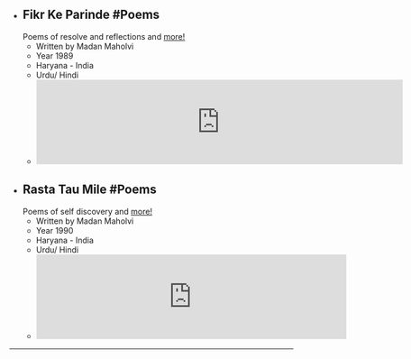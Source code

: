 - ## Fikr Ke Parinde #Poems 
   Poems of resolve and reflections and <a href="https://poems.shutri.com" target="_blank"> more!</a>
	- Written by Madan Maholvi
	- Year 1989
	- Haryana - India
	- Urdu/ Hindi
	- <iframe src="https://archive.org/embed/fikrKeParinde&playlist=1&list_width=150" width="650" height="150" frameborder="0" webkitallowfullscreen="true" mozallowfullscreen="true" allowfullscreen></iframe>
- ## Rasta Tau Mile #Poems 
   Poems of self discovery and <a href="https://poems.shutri.com" target="_blank"> more!</a>
	- Written by Madan Maholvi
	- Year 1990
	- Haryana - India
	- Urdu/ Hindi
	- <iframe src="https://archive.org/embed/rastaTauMile&playlist=1&list_width=150" width="550" height="150" frameborder="0" webkitallowfullscreen="true" mozallowfullscreen="true" allowfullscreen></iframe>
- ----